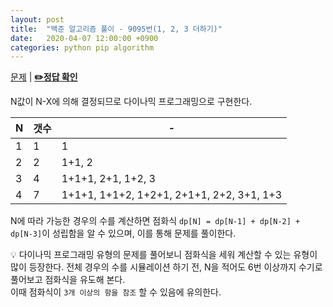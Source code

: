 ```yaml
---
layout: post
title:  "백준 알고리즘 풀이 - 9095번(1, 2, 3 더하기)"
date:   2020-04-07 12:00:00 +0900
categories: python pip algorithm
---
```


[문제](https://www.acmicpc.net/problem/9095) |
**[✏️정답 확인](https://github.com/live2skull/TheLordOfBOJ/blob/master/problems/%EB%8B%A4%EC%9D%B4%EB%82%98%EB%AF%B9_%ED%94%84%EB%A1%9C%EA%B7%B8%EB%9E%98%EB%B0%8D/9095.py)**

N값이 N-X에 의해 결정되므로 다이나믹 프로그래밍으로 구현한다.

|N|갯수|-|
|---|---|-------|
|1|1|1|
|2|2|1+1, 2|
|3|4|1+1+1, 2+1, 1+2, 3|
|4|7|1+1+1, 1+1+2, 1+2+1, 2+1+1, 2+2, 3+1, 1+3|

N에 따라 가능한 경우의 수를 계산하면 점화식 `dp[N] = dp[N-1] + dp[N-2] + dp[N-3]`이 성립함을 알 수 있으며, 이를 통해 문제를 풀이한다.

💡 다이나믹 프로그래밍 유형의 문제를 풀어보니 점화식을 세워 계산할 수 있는 유형이 많이 등장한다. 전체 경우의 수를 시뮬레이션 하기 전, N을 적어도 6번 이상까지 수기로 풀어보고 점화식을 유도해 본다.  
이때 점화식이 `3개 이상의 항을 참조` 할 수 있음에 유의한다.
